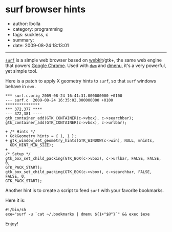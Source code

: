 # surf browser hints

- author: lbolla
- category: programming
- tags: suckless, c
- summary: 
- date: 2009-08-24 18:13:01

----------------

[`surf`][1] is a simple web browser based on [webkit][2]/gtk+, the same web
engine that powers [Google Chrome][3]. Used with [`dwm`][4] and [dmenu][5], it's
a very powerful, yet simple tool.

Here is a patch to apply X geometry hints to
`surf`, so that `surf` windows behave in `dwm.`

    *** surf.c.orig 2009-08-24 16:41:31.000000000 +0100
    --- surf.c  2009-08-24 16:35:02.000000000 +0100
    ***************
    *** 372,377 ****
    --- 372,381 ----
    gtk_container_add(GTK_CONTAINER(c->vbox), c->searchbar);
    gtk_container_add(GTK_CONTAINER(c->vbox), c->urlbar);

    + /* Hints */
    + GdkGeometry hints = { 1, 1 };
    + gtk_window_set_geometry_hints(GTK_WINDOW(c->win), NULL, &hints,
      GDK_HINT_MIN_SIZE);
    +
    /* Setup */
    gtk_box_set_child_packing(GTK_BOX(c->vbox), c->urlbar, FALSE, FALSE, 0,
    GTK_PACK_START);
    gtk_box_set_child_packing(GTK_BOX(c->vbox), c->searchbar, FALSE, FALSE, 0,
    GTK_PACK_START);

Another hint is to create a script to feed `surf` with your favorite bookmarks.

Here it is: 

    #!/bin/sh
    exe="surf -u `cat ~/.bookmarks | dmenu ${1+"$@"}`" && exec $exe

Enjoy! 

   [1]: http://surf.suckless.org
   [2]: http://en.wikipedia.org/wiki/Webkit
   [3]: http://www.google.co.uk/chrome
   [4]: http://dwm.suckless.org
   [5]: http://tools.suckless.org/dmenu
